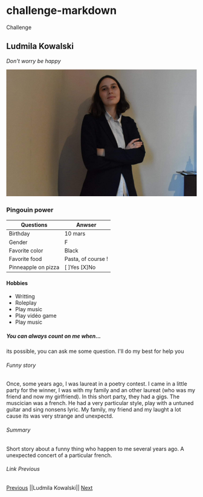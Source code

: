 # challenge-markdown
Challenge

## Ludmila Kowalski

*Don't worry be happy*

![Image](./images/received_153420096832332.jpeg)

### Pingouin power 

Questions | Anwser
------------ | -------------
Birthday | 10 mars
Gender | F
Favorite color | Black
Favorite food | Pasta, of course !
Pinneapple on pizza | [ ]Yes [X]No


#### Hobbies

* Writting
* Roleplay
* Play music
* Play vidéo game
* Play music

##### You can always count on me when...

its possible, you can ask me some question. I'll do my best for help you


###### Funny story

Once, some years ago, I was laureat in a poetry contest. I came in a little party for the winner, I was with my family and an other laureat (who was my friend and now my girlfriend). In this short party, they had a gigs. The muscician was a french. He had a very particular style, play with a untuned guitar and sing nonsens lyric. My family, my friend and my laught a lot cause its was very strange and unexpectd.

###### Summary

Short story about a funny thing who happen to me several years ago. A unexpected concert of a particular french.

###### Link Previous

[Previous](https://github.com/MessDorchies/Challenge-MarkDown/blob/77a7943144499aa77fa7134bd72a4f7db0d8e566/README.md)
||Ludmila Kowalski||
[Next](https://github.com/ArnaudLosson/Challenge-Markdown/blob/7f0769448fe105dce98cb3069d69aa46a7f9445b/README.md) 
